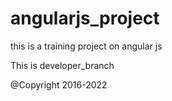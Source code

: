 # angularjs_project
this is a training project on angular js

This is developer_branch

@Copyright 2016-2022
